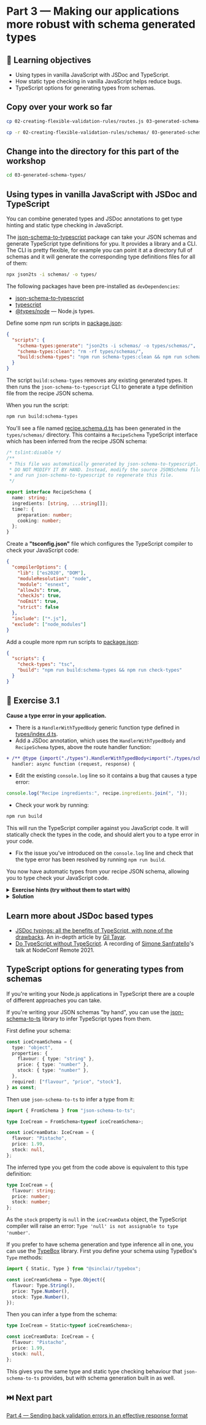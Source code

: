 # Part 3 — Making our applications more robust with schema generated types

## 🧠 Learning objectives

- Using types in vanilla JavaScript with JSDoc and TypeScript.
- How static type checking in vanilla JavaScript helps reduce bugs.
- TypeScript options for generating types from schemas.

## Copy over your work so far

```sh
cp 02-creating-flexible-validation-rules/routes.js 03-generated-schema-types/routes.js

cp -r 02-creating-flexible-validation-rules/schemas/ 03-generated-schema-types/
```

## Change into the directory for this part of the workshop

```sh
cd 03-generated-schema-types/
```

## Using types in vanilla JavaScript with JSDoc and TypeScript

You can combine generated types and JSDoc annotations to get type hinting and
static type checking in JavaScript.

The [json-schema-to-typescript](https://npm.im/json-schema-to-typescript) package
can take your JSON schemas and generate TypeScript type definitions for ypu.
It provides a library and a CLI. The CLI is pretty flexible, for example you can
point it at a directory full of schemas and it will generate the corresponding
type definitions files for all of them:

```bash
npx json2ts -i schemas/ -o types/
```

The following packages have been pre-installed as `devDependencies`:

- [json-schema-to-typescript](https://npm.im/json-schema-to-typescript)
- [typescript](https://www.npmjs.com/package/typescript)
- [@types/node](https://www.npmjs.com/package/@types/node) — Node.js types.

Define some npm run scripts in [package.json](package.json):

```json
{
  "scripts": {
    "schema-types:generate": "json2ts -i schemas/ -o types/schemas/",
    "schema-types:clean": "rm -rf types/schemas/",
    "build:schema-types": "npm run schema-types:clean && npm run schema-types:generate"
  }
}
```

The script `build:schema-types` removes any existing generated types. It then
runs the `json-schema-to-typescript` CLI to generate a type definition file
from the recipe JSON schema.

When you run the script:

```bash
npm run build:schema-types
```

You'll see a file named [recipe.schema.d.ts](types/schemas/recipe.schema.d.ts) has been generated in the `types/schemas/`
directory. This contains a `RecipeSchema` TypeScript interface which has been
inferred from the recipe JSON schema:

```typescript
/* tslint:disable */
/**
 * This file was automatically generated by json-schema-to-typescript.
 * DO NOT MODIFY IT BY HAND. Instead, modify the source JSONSchema file,
 * and run json-schema-to-typescript to regenerate this file.
 */

export interface RecipeSchema {
  name: string;
  ingredients: [string, ...string[]];
  time?: {
    preparation: number;
    cooking: number;
  };
}
```

Create a **"tsconfig.json"** file which configures the TypeScript compiler to
check your JavaScript code:

```json
{
  "compilerOptions": {
    "lib": ["es2020", "DOM"],
    "moduleResolution": "node",
    "module": "esnext",
    "allowJs": true,
    "checkJs": true,
    "noEmit": true,
    "strict": false
  },
  "include": ["*.js"],
  "exclude": ["node_modules"]
}
```

Add a couple more npm run scripts to [package.json](package.json):

```json
{
  "scripts": {
    "check-types": "tsc",
    "build": "npm run build:schema-types && npm run check-types"
  }
}
```

## 🎯 Exercise 3.1

**Cause a type error in your application.**

- There is a `HandlerWithTypedBody` generic function type defined in [types/index.d.ts](types/index.d.ts).
- Add a JSDoc annotation, which uses the `HandlerWithTypedBody` and `RecipeSchema`
types, above the route handler function:

```diff
+ /** @type {import("./types").HandlerWithTypedBody<import("./types/schemas/recipe.schema").RecipeSchema>} */
  handler: async function (request, response) {
```

- Edit the existing `console.log` line so it contains a bug that causes a type error:

```javascript
console.log("Recipe ingredients:", recipe.ingredients.join(", "));
```

- Check your work by running:

```sh
npm run build
```

This will run the TypeScript compiler against you JavaScript code. It will
statically check the types in the code, and should alert you to a type error
in your code.

- Fix the issue you've introduced on the `console.log` line and check that
the type error has been resolved by running `npm run build`.

You now have automatic types from your recipe JSON schema, allowing you to type
check your JavaScript code.

<details>
  <summary><strong>Exercise hints (try without them to start with)</strong></summary>

  - `console.log("Recipe ingredients:", recipe.time.join(", "));`
</details>

<details>
  <summary><strong>Solution</strong></summary>

  You can see a passing solution in
  [completed/routes.exercise-3.1.completed.js](completed/routes.exercise-3.1.completed.js).
</details>

## Learn more about JSDoc based types

- [JSDoc typings: all the benefits of TypeScript, with none of the drawbacks](https://gils-blog.tayar.org/posts/jsdoc-typings-all-the-benefits-none-of-the-drawbacks/). An in-depth article by [Gil Tayar](https://twitter.com/giltayar/).
- [Do TypeScript without TypeScript](https://www.youtube.com/watch?v=xLDVfBUgD8U).
A recording of [Simone Sanfratello](https://twitter.com/simonesanfradev)'s talk at NodeConf Remote 2021.

## TypeScript options for generating types from schemas

If you're writing your Node.js applications in TypeScript there are a couple of different approaches you can take.

<!-- TODO: Update code blocks -->

If you're writing your JSON schemas "by hand", you can use the [json-schema-to-ts](https://npm.im/json-schema-to-ts) library to infer TypeScript types from them.

First define your schema:

```typescript
const iceCreamSchema = {
  type: "object",
  properties: {
    flavour: { type: "string" },
    price: { type: "number" },
    stock: { type: "number" },
  },
  required: ["flavour", "price", "stock"],
} as const;
```

Then use `json-schema-to-ts` to infer a type from it:

```typescript
import { FromSchema } from "json-schema-to-ts";

type IceCream = FromSchema<typeof iceCreamSchema>;

const iceCreamData: IceCream = {
  flavour: "Pistacho",
  price: 1.99,
  stock: null,
};
```

The inferred type you get from the code above is equivalent to this type definition:

```typescript
type IceCream = {
  flavour: string;
  price: number;
  stock: number;
};
```

<!-- TODO: Reword -->
As the `stock` property is `null` in the `iceCreamData` object, the TypeScript compiler will raise an error: `Type 'null' is not assignable to type 'number'`.

If you prefer to have schema generation and type inference all in one, you can use the [TypeBox](https://npm.im/@sinclair/typebox) library. First you define your schema using TypeBox's `Type` methods:

```typescript
import { Static, Type } from "@sinclair/typebox";

const iceCreamSchema = Type.Object({
  flavour: Type.String(),
  price: Type.Number(),
  stock: Type.Number(),
});
```

Then you can infer a type from the schema:

```typescript
type IceCream = Static<typeof iceCreamSchema>;

const iceCreamData: IceCream = {
  flavour: "Pistacho",
  price: 1.99,
  stock: null,
};
```

This gives you the same type and static type checking behaviour that `json-schema-to-ts`
provides, but with schema generation built in as well.

## ⏭️ Next part

[Part 4 — Sending back validation errors in an effective response format](../04-validation-error-responses/README.md)
